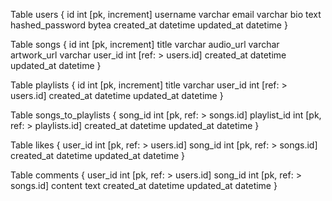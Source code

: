 Table users {
  id int [pk, increment]
  username varchar
  email varchar
  bio text
  hashed_password bytea
  created_at datetime
  updated_at datetime
}

Table songs {
  id int [pk, increment]
  title varchar
  audio_url varchar
  artwork_url varchar
  user_id int [ref: > users.id]
  created_at datetime
  updated_at datetime
}

Table playlists {
  id int [pk, increment]
  title varchar
  user_id int [ref: > users.id]
  created_at datetime
  updated_at datetime
}

Table songs_to_playlists {
  song_id int [pk, ref: > songs.id]
  playlist_id int [pk, ref: > playlists.id]
  created_at datetime
  updated_at datetime
}

Table likes {
  user_id int [pk, ref: > users.id]
  song_id int [pk, ref: > songs.id]
  created_at datetime
  updated_at datetime
}

Table comments {
  user_id int [pk, ref: > users.id]
  song_id int [pk, ref: > songs.id]
  content text
  created_at datetime
  updated_at datetime
}
